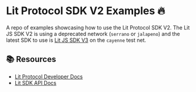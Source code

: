 # Lit Protocol SDK V2 Examples 🔥

A repo of examples showcasing how to use the Lit Protocol SDK V2. The Lit JS SDK V2 is using a deprecated network (`serrano` or `jalapeno`) and the latest SDK to use is [Lit JS SDK V3](https://developer.litprotocol.com/v3/sdk/installation) on the `cayenne` test net.

## 📚 Resources

- [Lit Protocol Developer Docs](https://developer.litprotocol.com/)
- [Lit SDK API Docs](https://js-sdk.litprotocol.com/)
